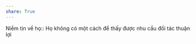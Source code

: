 ```yaml
---
share: True
---
```

Niềm tin về họ:: Họ không có một cách để thấy được nhu cầu đối tác thuận lợi
